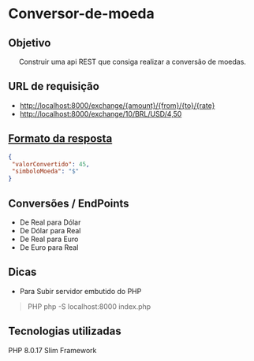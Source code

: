 # Conversor-de-moeda

## Objetivo

<p align='center'>
  Construir uma api REST que consiga realizar a conversão de moedas.
</p>

## URL de requisição 

* <a href="#">http://localhost:8000/exchange/{amount}/{from}/{to}/{rate}</a>
* <a href="#">http://localhost:8000/exchange/10/BRL/USD/4,50

## Formato da resposta
 ~~~ JSON
 {
  "valorConvertido": 45,
  "simboloMoeda": "$"
 }
 ~~~

## Conversões / EndPoints

* De Real para Dólar
* De Dólar para Real
* De Real para Euro
* De Euro para Real

## Dicas 

* Para Subir servidor embutido do PHP 
> PHP php -S localhost:8000 index.php

## Tecnologias utilizadas
PHP 8.0.17
Slim Framework
